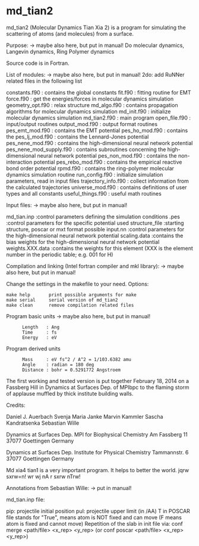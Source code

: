 md_tian2
========

md_tian2 (Molecular Dynamics Tian Xia 2) is a program for simulating
the scattering of atoms (and molecules) from a surface.

Purpose: -> maybe also here, but put in manual!
Do molecular dynamics, Langevin dynamics, Ring Polymer dynamics

Source code is in Fortran.

List of modules: -> maybe also here, but put in manual!
2do: add RuNNer related files in the following list

constants.f90           : contains the global constants
fit.f90                 : fitting routine for EMT
force.f90               : get the energies/forces in molecular dynamics simulation
geometry_opt.f90        : relax structure
md_algo.f90             : contains propagation algorithms for molecular dynamics simulation
md_init.f90             : initialize molecular dynamics simulation
md_tian2.f90            : main program
open_file.f90           : input/output routines
output_mod.f90          : output format routines
pes_emt_mod.f90         : contains the EMT potential
pes_ho_mod.f90          : contains the
pes_lj_mod.f90          : contains the Lennard-Jones potential
pes_nene_mod.f90        : contains the high-dimensional neural network potential
pes_nene_mod_supply.f90 : contains subroutines concerning the high-dimensional neural network potential
pes_non_mod.f90         : contains the non-interaction potential
pes_rebo_mod.f90        : contains the empirical reactive bond order potential
rpmd.f90                : contains the ring-polymer molecular dynamics simulation routine
run_config.f90          : initialize simulation parameters, read in input files
trajectory_info.f90     : collect information from the calculated trajectories
universe_mod.f90        : contains definitions of user types and all constants
useful_things.f90       : useful math routines




Input files: -> maybe also here, but put in manual!

md_tian.inp	        :control parameters defining the simulation conditions
<potential>.pes         :control parameters for the specific potential used
structure_file          :starting structure, poscar or mxt format possible
input.nn	        :control parameters for the high-dimensional neural network potential
scaling.data	        :contains the bias weights for the high-dimensional neural network potential
weights.XXX.data        :contains the weights for this element (XXX is the element number in the periodic table; e.g. 001 for H)


Compilation and linking (Intel fortran compiler and mkl library): -> maybe also here, but put in manual!

Change the settings in the makefile to your need. Options:

    make help 		print possible arguments for make
	make serial		serial version of md_tian2
	make clean		remove compilation related files


Program basic units -> maybe also here, but put in manual!

          Length   : Ang
          Time     : fs
          Energy   : eV

Program derived units

          Mass     : eV fs^2 / A^2 = 1/103.6382 amu
          Angle    : radian = 180 deg
          Distance : bohr = 0.5291772 Angstroem


The first working and tested version is put together February 18, 2014
on a Fassberg Hill in Dynamics at Surfaces Dep. of MPIbpc
to the flaming storm of applause muffled by thick institute building walls.

Credits:

Daniel J. Auerbach
Svenja Maria Janke
Marvin Kammler
Sascha Kandratsenka
Sebastian Wille


Dynamics at Surfaces Dep.
MPI for Biophysical Chemistry
Am Fassberg 11
37077 Goettingen
Germany

Dynamics at Surfaces Dep.
Institute for Physical Chemistry
Tammannstr. 6
37077 Goettingen
Germany

Md xia4 tian1 is a very important program. It helps to better the world.
jqrw sxrw=n! wr wj nA r sxrw nTrw!



Annotations from Sebastian Wille: -> put in manual!

md_tian.inp file:

  pip: projectile initial position
  pul: projectile upper limit (in /AA)
  T in POSCAR file stands for "True", means atom is NOT fixed and can move (F means atom is fixed and cannot move)
  Repetition of the slab in init file via: conf merge <path/file> <x_rep> <y_rep> (or conf poscar <path/file> <x_rep> <y_rep>)
